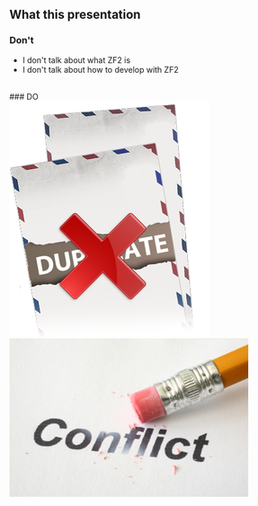 ## What this presentation

### Don't <!-- .element class="left fragment" -->

- I don't talk about what ZF2 is <!-- .element class="fragment" -->
- I don't talk about how to develop with ZF2 <!-- .element class="fragment" -->

<br />
### DO <!-- .element class="left fragment" -->

<div class="half fragment">
<img src="/images/dont_duplicate.png" alt="Don't duplicate" />
</div>

<div class="half fragment">
<img src="/images/avoid-conflict.jpg" alt="Avoid conflict" />
</div>